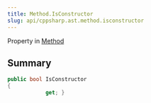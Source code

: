 ```yaml
---
title: Method.IsConstructor
slug: api/cppsharp.ast.method.isconstructor
---
```

Property in [Method](/api/cppsharp/ast/method)

## Summary



```csharp
public bool IsConstructor
{
            get; }
```

